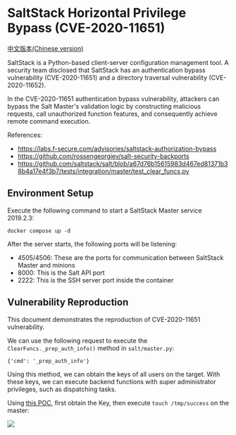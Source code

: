 # SaltStack Horizontal Privilege Bypass (CVE-2020-11651)

[中文版本(Chinese version)](README.zh-cn.md)

SaltStack is a Python-based client-server configuration management tool. A security team disclosed that SaltStack has an authentication bypass vulnerability (CVE-2020-11651) and a directory traversal vulnerability (CVE-2020-11652).

In the CVE-2020-11651 authentication bypass vulnerability, attackers can bypass the Salt Master's validation logic by constructing malicious requests, call unauthorized function features, and consequently achieve remote command execution.

References:

- https://labs.f-secure.com/advisories/saltstack-authorization-bypass
- https://github.com/rossengeorgiev/salt-security-backports
- https://github.com/saltstack/salt/blob/a67d76b15615983d467ed81371b38b4a17e4f3b7/tests/integration/master/test_clear_funcs.py

## Environment Setup

Execute the following command to start a SaltStack Master service 2019.2.3:

```
docker compose up -d
```

After the server starts, the following ports will be listening:

- 4505/4506: These are the ports for communication between SaltStack Master and minions
- 8000: This is the Salt API port
- 2222: This is the SSH server port inside the container

## Vulnerability Reproduction

This document demonstrates the reproduction of CVE-2020-11651 vulnerability.

We can use the following request to execute the `ClearFuncs._prep_auth_info()` method in `salt/master.py`:

```
{'cmd': '_prep_auth_info'}
```

Using this method, we can obtain the keys of all users on the target. With these keys, we can execute backend functions with super administrator privileges, such as dispatching tasks.

Using [this POC](https://github.com/dozernz/cve-2020-11651), first obtain the Key, then execute `touch /tmp/success` on the master:

![](1.png)
